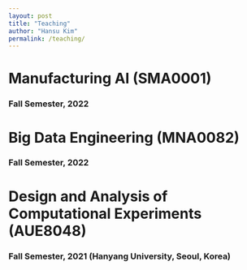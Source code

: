 ```yaml
---
layout: post
title: "Teaching"
author: "Hansu Kim"
permalink: /teaching/
---
```


# Manufacturing AI (SMA0001)   
### Fall Semester, 2022   
   
   
# Big Data Engineering (MNA0082)   
### Fall Semester, 2022   
   
   
# Design and Analysis of Computational Experiments (AUE8048)
### Fall Semester, 2021 (Hanyang University, Seoul, Korea)   
